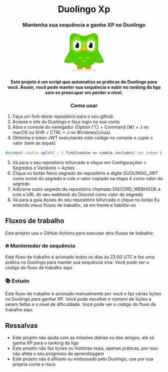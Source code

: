 <h1 align="center">Duolingo Xp </h1>

<h3 align="center">
Mantenha sua sequência e ganhe XP no Duolingo
</p>
  
<p align="center">
  <a href="https://discord.gg/8dEJGEw7tU" target="_blank" rel="noopener noreferrer">
    <img src="duo.svg" width="128px"/>
  </a>
</p>

<h4 align="center">
  Este projeto é um script que automatiza as práticas do Duolingo para você. Assim, você pode manter sua sequência e subir no ranking da liga sem se preocupar em perder o nível.
</p>

<h3 align="center"> Como usar</h1>

1. Faça um fork deste repositório para o seu github
2. Acesse o site do Duolingo e faça login na sua conta
3. Abra o console do navegador (Option (⌥) + Command (⌘) + J no macOS ou Shift + CTRL + J no Windows/Linux)
4. Obtenha o token JWT executando este código no console e copie o valor (sem as aspas)

```js
document.cookie.split(';').find(cookie => cookie.includes('jwt_token')).split('=')[1]
```

5. Vá para o seu repositório bifurcado e clique em Configurações > Segredos e Variáveis > Ações
6. Clique no botão Novo segredo do repositório e digite DUOLINGO_JWT como nome do segredo e cole o valor copiado na etapa 4 como valor do segredo
7. Adicione outro segredo do repositório chamado DISCORD_WEBHOOK e cole a URL do seu webhook do Discord como valor do segredo
8. Vá para a guia Ações do seu repositório bifurcado e clique no botão Eu entendo meus fluxos de trabalho, vá em frente e habilite-os

## Fluxos de trabalho

Este projeto usa o GitHub Actions para executar dois fluxos de trabalho:

### 🔥 Mantenedor de sequência

Este fluxo de trabalho é acionado todos os dias às 23:00 UTC e faz uma prática no Duolingo para manter sua sequência viva. Você pode ver o código do fluxo de trabalho aqui.

### 📚 Estudo

Este fluxo de trabalho é acionado manualmente por você e faz várias lições no Duolingo para ganhar XP. Você pode escolher o número de lições a serem feitas e o nível de dificuldade. Você pode ver o código do fluxo de trabalho aqui.

## Ressalvas

- Este projeto não ajuda com as missões diárias ou dos amigos, ele só ganha XP para o ranking da liga
- Este projeto não faz lições ou histórias reais, apenas práticas, por isso não afeta o seu progresso de aprendizagem
- Este projeto não é afiliado ou endossado pelo Duolingo, use por sua própria conta e risco
#
